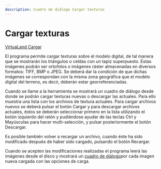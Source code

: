 ```yaml
---
description: Cuadro de diálogo Cargar texturas
---
```


# Cargar texturas

[VirtuaLand Cargar](/mdtopx/fichas-de-herramientas/ficha-de-herramientas-virtualand/virtualand-cargar.md)

El programa permite cargar texturas sobre el modelo digital, de tal manera que se mostrarán los triángulos o celdas con un tapiz superpuesto. Estas imágenes podrán ser ortofotos o imágenes ráster almacenadas en diversos formatos: TIFF, BMP o JPEG. Se deberá dar la condición de que dichas imágenes se correspondan con la misma zona geográfica que el modelo digital del terreno, es decir, deberán estar georreferenciadas.

Cuando se llame a la herramienta se mostrará un cuadro de diálogo desde donde se podrán cargar texturas nuevas o descargar las actuales. Para ello muestra una lista con los archivos de textura actuales. Para cargar archivos nuevos se deberá pulsar el botón Cargar y para descargar archivos actuales, éstos se deberán seleccionar primero en la lista utilizando el botón izquierdo del ratón y pudiéndose ayudar de las teclas Ctrl y Mayúsculas para hacer multi-selección, y pulsar posteriormente el botón Descargar.

Es posible también volver a recargar un archivo, cuando éste ha sido modificado después de haber sido cargado, pulsando el botón Recargar.

Cuando se acepten las modificaciones realizadas el programa leerá las imágenes desde el disco y mostrará un [cuadro de diálogo](configurar-carga-de-imagen.md)por cada imagen nueva cargada con las opciones de carga.


